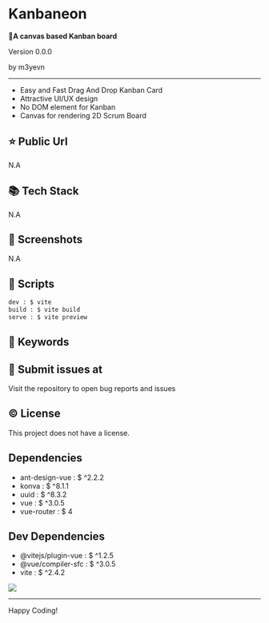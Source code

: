 # Kanbaneon

**📌A canvas based Kanban board**

<p>Version 0.0.0</p>
<p>by m3yevn</p>

<hr/>

- Easy and Fast Drag And Drop Kanban Card
- Attractive UI/UX design
- No DOM element for Kanban
- Canvas for rendering 2D Scrum Board

## ⭐ Public Url

N.A

## 📚 Tech Stack

N.A

## 📸 Screenshots

N.A

## 📜 Scripts

```sh
dev : $ vite
build : $ vite build
serve : $ vite preview

```

## 🔑 Keywords

## 👾 Submit issues at

Visit the repository to open bug reports and issues

## ©️ License

This project does not have a license.

## Dependencies

- ant-design-vue : $ ^2.2.2
- konva : $ ^8.1.1
- uuid : $ ^8.3.2
- vue : $ ^3.0.5
- vue-router : $ 4

## Dev Dependencies

- @vitejs/plugin-vue : $ ^1.2.5
- @vue/compiler-sfc : $ ^3.0.5
- vite : $ ^2.4.2

<img src="https://cdn.dribbble.com/users/2401141/screenshots/5487982/developers-gif-showcase.gif"/>

<hr/>
Happy Coding!
